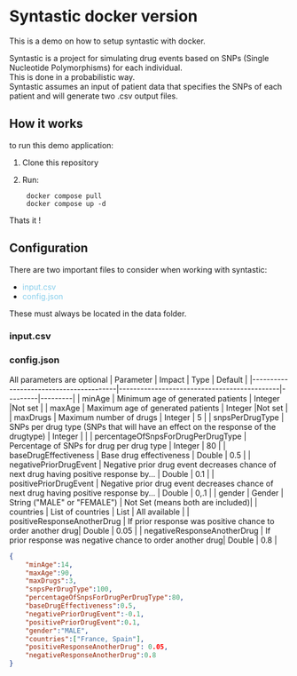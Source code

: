 # Syntastic docker version
This is a demo on how to setup syntastic with docker.

Syntastic is a project for simulating drug events based on SNPs (Single Nucleotide Polymorphisms) for each individual.  
This is done in a probabilistic way.  
Syntastic assumes an input of patient data that specifies the SNPs of each patient and will generate two .csv output files.


## How it works

to run this demo application:
1. Clone this repository
2. Run:

        docker compose pull
        docker compose up -d
Thats it !
## Configuration
There are two important files to consider when working with syntastic:
+ <span style="color: #87CEEB;">input.csv</span>
+ <span style="color: #87CEEB;">config.json</span>

These must always be located in the data folder.

### input.csv
### config.json
All parameters are optional
| Parameter                              | Impact                                      | Type    | Default |
|----------------------------------------|---------------------------------------------|---------|---------|
| minAge                                 | Minimum age of generated patients           | Integer |Not set  |
| maxAge                                 | Maximum age of generated patients           | Integer |Not set  |
| maxDrugs                               | Maximum number of drugs                     | Integer |  5       |
| snpsPerDrugType                        | SNPs per drug type (SNPs that will have an effect on the response of the drugtype)                         | Integer |         |
| percentageOfSnpsForDrugPerDrugType     | Percentage of SNPs for drug per drug type   | Integer |  80       |
| baseDrugEffectiveness                  | Base drug effectiveness                     | Double  |   0.5      |
| negativePriorDrugEvent                 | Negative prior drug event decreases chance of next drug having positive response by...  | Double  |  0.1       |
| positivePriorDrugEvent                 | Negative prior drug event decreases chance of next drug having positive response by...  | Double  |  0,.1       |
| gender                                 | Gender                                      | String ("MALE" or "FEMALE")  | Not Set (means both are included)|
| countries                              | List of countries                           | List    |  All available |
| positiveResponseAnotherDrug            | If prior response was positive chance to order another drug| Double  | 0.05 |
| negativeResponseAnotherDrug            | If prior response was negative chance to order another drug| Double  | 0.8  |

```json
{
    "minAge":14,
    "maxAge":90,
    "maxDrugs":3,
    "snpsPerDrugType":100,
    "percentageOfSnpsForDrugPerDrugType":80,
    "baseDrugEffectiveness":0.5,
    "negativePriorDrugEvent":-0.1,
    "positivePriorDrugEvent":0.1,
    "gender":"MALE",
    "countries":["France, Spain"],
    "positiveResponseAnotherDrug": 0.05,
    "negativeResponseAnotherDrug":0.8
}
```